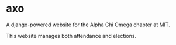 # axo
A django-powered website for the Alpha Chi Omega chapter at MIT.

This website manages both attendance and elections.
